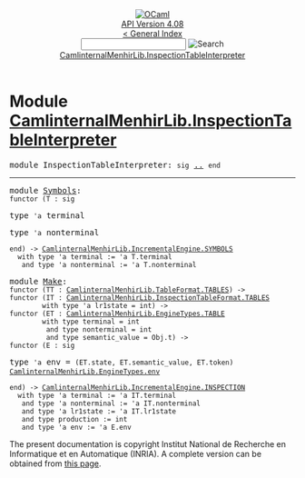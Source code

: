 <!-- ((! set title API !)) ((! set documentation !)) ((! set api !)) ((! set nobreadcrumb !)) -->
<div class="api"><header><nav class="toc brand"><a class="brand" href="https://ocaml.org/"><img src="colour-logo-gray.svg" class="svg" alt="OCaml"></a></nav><nav class="toc"><div class="toc_version"><a href="/docs" id="version-select">API Version 4.08</a></div><a href="index.html">&lt; General Index</a><div class="api_search"><input type="text" name="apisearch" id="api_search" oninput="mySearch(false);" onkeypress="this.oninput();" onclick="this.oninput();" onpaste="this.oninput();">
<img src="search_icon.svg" alt="Search" class="svg" onclick="mySearch(false)"></div>
<div id="search_results"></div><div class="toc_title"><a href="#top">CamlinternalMenhirLib.InspectionTableInterpreter</a></div><ul></ul></nav></header>

<h1>Module <a href="type_CamlinternalMenhirLib.InspectionTableInterpreter.html">CamlinternalMenhirLib.InspectionTableInterpreter</a></h1>

<pre><span id="MODULEInspectionTableInterpreter"><span class="keyword">module</span> InspectionTableInterpreter</span>: <code class="code"><span class="keyword">sig</span></code> <a href="CamlinternalMenhirLib.InspectionTableInterpreter.html">..</a> <code class="code"><span class="keyword">end</span></code></pre><hr width="100%">

<pre><span id="MODULESymbols"><span class="keyword">module</span> <a href="CamlinternalMenhirLib.InspectionTableInterpreter.Symbols.html">Symbols</a></span>: <div class="sig_block"><code class="code"><span class="keyword">functor</span>&nbsp;(</code><code class="code"><span class="constructor">T</span></code><code class="code">&nbsp;:&nbsp;</code><code class="code"><span class="keyword">sig</span></code></div></pre><div class="sig_block">
<pre><span id="TYPEterminal"><span class="keyword">type</span> <code class="type">'a</code> terminal</span> </pre>


<pre><span id="TYPEnonterminal"><span class="keyword">type</span> <code class="type">'a</code> nonterminal</span> </pre>

</div><pre><code class="code"><span class="keyword">end</span></code><code class="code">)&nbsp;<span class="keywordsign">-&gt;</span>&nbsp;</code><code class="type"><a href="CamlinternalMenhirLib.IncrementalEngine.SYMBOLS.html">CamlinternalMenhirLib.IncrementalEngine.SYMBOLS</a></code><code class="type"> 
  with type 'a terminal := 'a T.terminal
   and type 'a nonterminal := 'a T.nonterminal</code></pre>
<pre><span id="MODULEMake"><span class="keyword">module</span> <a href="CamlinternalMenhirLib.InspectionTableInterpreter.Make.html">Make</a></span>: <div class="sig_block"><code class="code"><span class="keyword">functor</span>&nbsp;(</code><code class="code"><span class="constructor">TT</span></code><code class="code">&nbsp;:&nbsp;</code><code class="type"><a href="CamlinternalMenhirLib.TableFormat.TABLES.html">CamlinternalMenhirLib.TableFormat.TABLES</a></code><code class="code">)&nbsp;<span class="keywordsign">-&gt;</span>&nbsp;</code><div class="sig_block"><code class="code"><span class="keyword">functor</span>&nbsp;(</code><code class="code"><span class="constructor">IT</span></code><code class="code">&nbsp;:&nbsp;</code><code class="type"><a href="CamlinternalMenhirLib.InspectionTableFormat.TABLES.html">CamlinternalMenhirLib.InspectionTableFormat.TABLES</a></code><code class="type"> 
        with type 'a lr1state = int</code><code class="code">)&nbsp;<span class="keywordsign">-&gt;</span>&nbsp;</code><div class="sig_block"><code class="code"><span class="keyword">functor</span>&nbsp;(</code><code class="code"><span class="constructor">ET</span></code><code class="code">&nbsp;:&nbsp;</code><code class="type"><a href="CamlinternalMenhirLib.EngineTypes.TABLE.html">CamlinternalMenhirLib.EngineTypes.TABLE</a></code><code class="type"> 
        with type terminal = int
         and type nonterminal = int
         and type semantic_value = Obj.t</code><code class="code">)&nbsp;<span class="keywordsign">-&gt;</span>&nbsp;</code><div class="sig_block"><code class="code"><span class="keyword">functor</span>&nbsp;(</code><code class="code"><span class="constructor">E</span></code><code class="code">&nbsp;:&nbsp;</code><code class="code"><span class="keyword">sig</span></code></div></div></div></div></pre><div class="sig_block">
<pre><span id="TYPEenv"><span class="keyword">type</span> <code class="type">'a</code> env</span> = <code class="type">(ET.state, ET.semantic_value, ET.token) <a href="CamlinternalMenhirLib.EngineTypes.html#TYPEenv">CamlinternalMenhirLib.EngineTypes.env</a></code> </pre>

</div><pre><code class="code"><span class="keyword">end</span></code><code class="code">)&nbsp;<span class="keywordsign">-&gt;</span>&nbsp;</code><code class="type"><a href="CamlinternalMenhirLib.IncrementalEngine.INSPECTION.html">CamlinternalMenhirLib.IncrementalEngine.INSPECTION</a></code><code class="type"> 
  with type 'a terminal := 'a IT.terminal
   and type 'a nonterminal := 'a IT.nonterminal
   and type 'a lr1state := 'a IT.lr1state
   and type production := int
   and type 'a env := 'a E.env</code></pre>
<div class="copyright">The present documentation is copyright Institut National de Recherche en Informatique et en Automatique (INRIA). A complete version can be obtained from <a href="http://caml.inria.fr/pub/docs/manual-ocaml/">this page</a>.</div></div>